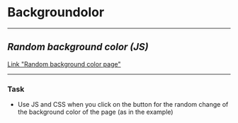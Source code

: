 # Backgroundolor

---
## _Random background color (JS)_

[Link "Random background color page"](https://anastasiash29.github.io/background-color/)

---

### Task
- Use JS and CSS when you click on the button for the random change of the background color of the page (as in the example)